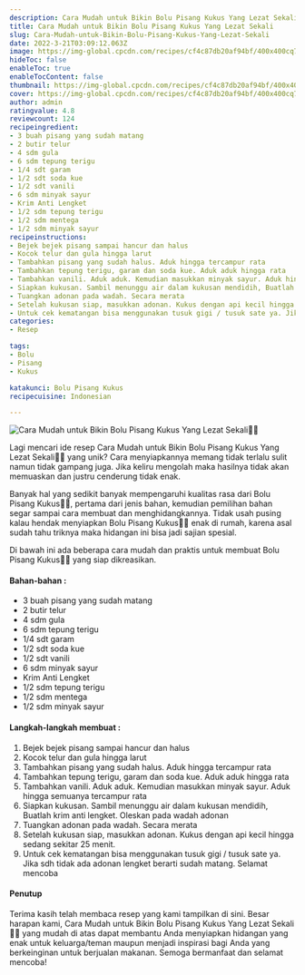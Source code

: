 ```yaml
---
description: Cara Mudah untuk Bikin Bolu Pisang Kukus Yang Lezat Sekali"
title: Cara Mudah untuk Bikin Bolu Pisang Kukus Yang Lezat Sekali
slug: Cara-Mudah-untuk-Bikin-Bolu-Pisang-Kukus-Yang-Lezat-Sekali
date: 2022-3-21T03:09:12.063Z
image: https://img-global.cpcdn.com/recipes/cf4c87db20af94bf/400x400cq70/photo.jpg
hideToc: false
enableToc: true
enableTocContent: false
thumbnail: https://img-global.cpcdn.com/recipes/cf4c87db20af94bf/400x400cq70/photo.jpg
cover: https://img-global.cpcdn.com/recipes/cf4c87db20af94bf/400x400cq70/photo.jpg
author: admin
ratingvalue: 4.8
reviewcount: 124
recipeingredient:
- 3 buah pisang yang sudah matang
- 2 butir telur
- 4 sdm gula
- 6 sdm tepung terigu
- 1/4 sdt garam
- 1/2 sdt soda kue
- 1/2 sdt vanili
- 6 sdm minyak sayur
- Krim Anti Lengket
- 1/2 sdm tepung terigu
- 1/2 sdm mentega
- 1/2 sdm minyak sayur
recipeinstructions:
- Bejek bejek pisang sampai hancur dan halus
- Kocok telur dan gula hingga larut
- Tambahkan pisang yang sudah halus. Aduk hingga tercampur rata
- Tambahkan tepung terigu, garam dan soda kue. Aduk aduk hingga rata
- Tambahkan vanili. Aduk aduk. Kemudian masukkan minyak sayur. Aduk hingga semuanya tercampur rata
- Siapkan kukusan. Sambil menunggu air dalam kukusan mendidih, Buatlah krim anti lengket. Oleskan pada wadah adonan
- Tuangkan adonan pada wadah. Secara merata
- Setelah kukusan siap, masukkan adonan. Kukus dengan api kecil hingga sedang sekitar 25 menit.
- Untuk cek kematangan bisa menggunakan tusuk gigi / tusuk sate ya. Jika sdh tidak ada adonan lengket berarti sudah matang. Selamat mencoba
categories:
- Resep

tags:
- Bolu
- Pisang
- Kukus

katakunci: Bolu Pisang Kukus
recipecuisine: Indonesian

---
```


![Cara Mudah untuk Bikin Bolu Pisang Kukus Yang Lezat Sekali👩‍🍳](https://img-global.cpcdn.com/recipes/cf4c87db20af94bf/400x400cq70/photo.jpg)

Lagi mencari ide resep Cara Mudah untuk Bikin Bolu Pisang Kukus Yang Lezat Sekali👩‍🍳 yang unik? Cara menyiapkannya memang tidak terlalu sulit namun tidak gampang juga. Jika keliru mengolah maka hasilnya tidak akan memuaskan dan justru cenderung tidak enak.

Banyak hal yang sedikit banyak mempengaruhi kualitas rasa dari Bolu Pisang Kukus👩‍🍳, pertama dari jenis bahan, kemudian pemilihan bahan segar sampai cara membuat dan menghidangkannya. Tidak usah pusing kalau hendak menyiapkan Bolu Pisang Kukus👩‍🍳 enak di rumah, karena asal sudah tahu triknya maka hidangan ini bisa jadi sajian spesial.

Di bawah ini ada beberapa cara mudah dan praktis untuk membuat Bolu Pisang Kukus👩‍🍳 yang siap dikreasikan.

<!--inarticleads1-->

#### Bahan-bahan :

- 3 buah pisang yang sudah matang
- 2 butir telur
- 4 sdm gula
- 6 sdm tepung terigu
- 1/4 sdt garam
- 1/2 sdt soda kue
- 1/2 sdt vanili
- 6 sdm minyak sayur
- Krim Anti Lengket
- 1/2 sdm tepung terigu
- 1/2 sdm mentega
- 1/2 sdm minyak sayur

<!--inarticleads2-->

#### Langkah-langkah membuat :

1. Bejek bejek pisang sampai hancur dan halus
1. Kocok telur dan gula hingga larut
1. Tambahkan pisang yang sudah halus. Aduk hingga tercampur rata
1. Tambahkan tepung terigu, garam dan soda kue. Aduk aduk hingga rata
1. Tambahkan vanili. Aduk aduk. Kemudian masukkan minyak sayur. Aduk hingga semuanya tercampur rata
1. Siapkan kukusan. Sambil menunggu air dalam kukusan mendidih, Buatlah krim anti lengket. Oleskan pada wadah adonan
1. Tuangkan adonan pada wadah. Secara merata
1. Setelah kukusan siap, masukkan adonan. Kukus dengan api kecil hingga sedang sekitar 25 menit.
1. Untuk cek kematangan bisa menggunakan tusuk gigi / tusuk sate ya. Jika sdh tidak ada adonan lengket berarti sudah matang. Selamat mencoba

#### Penutup

Terima kasih telah membaca resep yang kami tampilkan di sini. Besar harapan kami, Cara Mudah untuk Bikin Bolu Pisang Kukus Yang Lezat Sekali👩‍🍳 yang mudah di atas dapat membantu Anda menyiapkan hidangan yang enak untuk keluarga/teman maupun menjadi inspirasi bagi Anda yang berkeinginan untuk berjualan makanan. Semoga bermanfaat dan selamat mencoba!